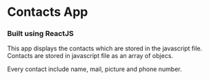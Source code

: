 # Contacts App


### Built using ReactJS

This app displays the contacts which are stored in the javascript file. Contacts are stored in javascript file as an array of objecs. 

Every contact include name, mail, picture and phone number.